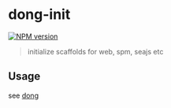 # dong-init

[![NPM version](https://img.shields.io/npm/v/dong-init.svg?style=flat-square)](https://npmjs.org/package/dong-init)

> initialize scaffolds for web, spm, seajs etc

## Usage

see [dong](https://github.com/crossjs/dong)
